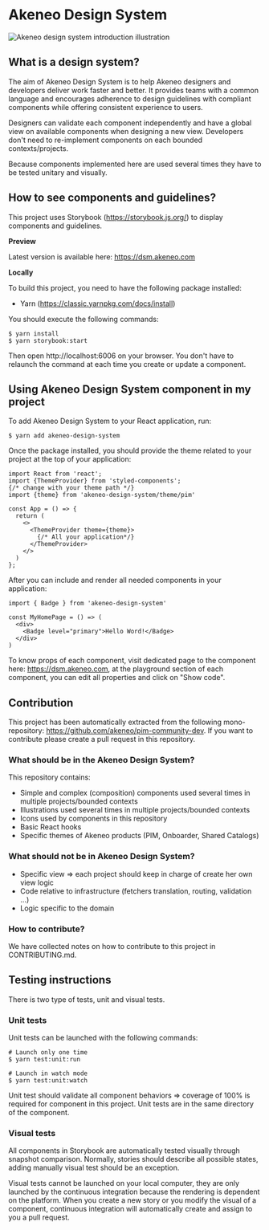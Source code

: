 # Akeneo Design System

<p style={{textAlign: "center"}}>
  <img style={{ width: '75%', margin: '0 auto 2em auto', maxWidth: '450px'}} src="./Introduction.png" alt="Akeneo design system introduction illustration"/>
</p>

## What is a design system?

The aim of Akeneo Design System is to help Akeneo designers and developers deliver work faster and better.
It provides teams with a common language and encourages adherence to design guidelines with compliant components while offering consistent experience to users.

Designers can validate each component independently and have a global view on available components when designing a new view.
Developers don't need to re-implement components on each bounded contexts/projects.

Because components implemented here are used several times they have to be tested unitary and visually.

## How to see components and guidelines?
This project uses Storybook (https://storybook.js.org/) to display components and guidelines.

**Preview**

Latest version is available here: https://dsm.akeneo.com

**Locally**

To build this project, you need to have the following package installed:
- Yarn (https://classic.yarnpkg.com/docs/install)

You should execute the following commands:
```shell
$ yarn install
$ yarn storybook:start
```

Then open http://localhost:6006 on your browser.
You don't have to relaunch the command at each time you create or update a component.

## Using Akeneo Design System component in my project

To add Akeneo Design System to your React application, run:
```shell
$ yarn add akeneo-design-system
```

Once the package installed, you should provide the theme related to your project at the top of your application:
```tsx
import React from 'react';
import {ThemeProvider} from 'styled-components';
{/* change with your theme path */}
import {theme} from 'akeneo-design-system/theme/pim'

const App = () => {
  return (
    <>
      <ThemeProvider theme={theme}>
        {/* All your application*/}
      </ThemeProvider>
    </>
  )
};
```

After you can include and render all needed components in your application:
```tsx
import { Badge } from 'akeneo-design-system'

const MyHomePage = () => (
  <div>
    <Badge level="primary">Hello Word!</Badge>
  </div>
)
```

To know props of each component, visit dedicated page to the component here: https://dsm.akeneo.com, at the playground section of each component, you can edit all properties and click on "Show code".

## Contribution

This project has been automatically extracted from the following mono-repository: https://github.com/akeneo/pim-community-dev.
If you want to contribute please create a pull request in this repository.

### What should be in the Akeneo Design System?

This repository contains:
- Simple and complex (composition) components used several times in multiple projects/bounded contexts
- Illustrations used several times in multiple projects/bounded contexts
- Icons used by components in this repository
- Basic React hooks
- Specific themes of Akeneo products (PIM, Onboarder, Shared Catalogs)

### What should not be in Akeneo Design System?

- Specific view => each project should keep in charge of create her own view logic
- Code relative to infrastructure (fetchers translation, routing, validation ...)
- Logic specific to the domain

### How to contribute?

We have collected notes on how to contribute to this project in CONTRIBUTING.md.

## Testing instructions

There is two type of tests, unit and visual tests.

### Unit tests

Unit tests can be launched with the following commands:
```shell
# Launch only one time
$ yarn test:unit:run

# Launch in watch mode
$ yarn test:unit:watch
```

Unit test should validate all component behaviors => coverage of 100% is required for component in this project.
Unit tests are in the same directory of the component.

### Visual tests

All components in Storybook are automatically tested visually through snapshot comparison.
Normally, stories should describe all possible states, adding manually visual test should be an exception.

Visual tests cannot be launched on your local computer, they are only launched by the continuous integration because the rendering is dependent on the platform.
When you create a new story or you modify the visual of a component, continuous integration will automatically create and assign to you a pull request.
